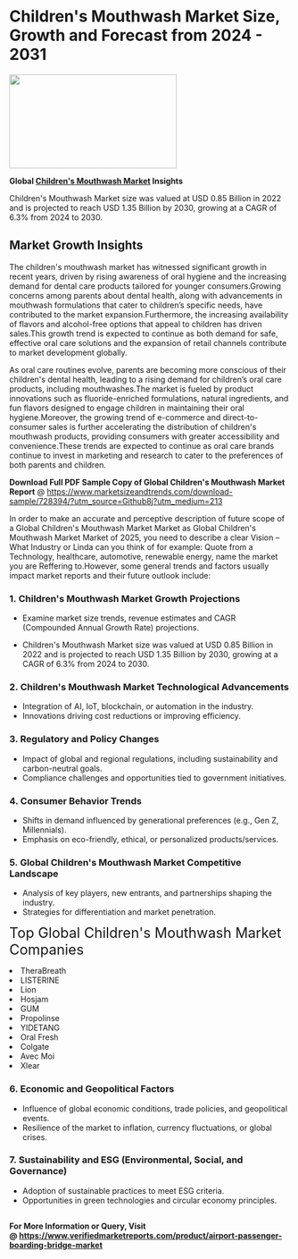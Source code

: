 <H1>Children's Mouthwash Market Size, Growth and Forecast from 2024 - 2031</H1><img class="aligncenter size-medium wp-image-584254" src="https://thirdeyenews.in/wp-content/uploads/2024/09/Global-Market-Research-300x168.jpeg" alt="" width="300" height="168" /><p><strong>Global&nbsp;<a href="https://www.marketsizeandtrends.com/download-sample/728394/?utm_source=Github8j?utm_medium=213">Children's Mouthwash Market</a> Insights</strong></p><p>Children's Mouthwash Market size was valued at USD 0.85 Billion in 2022 and is projected to reach USD 1.35 Billion by 2030, growing at a CAGR of 6.3% from 2024 to 2030.</p><p><h2>Market Growth Insights</h2> <p>The children's mouthwash market has witnessed significant growth in recent years, driven by rising awareness of oral hygiene and the increasing demand for dental care products tailored for younger consumers.Growing concerns among parents about dental health, along with advancements in mouthwash formulations that cater to children’s specific needs, have contributed to the market expansion.Furthermore, the increasing availability of flavors and alcohol-free options that appeal to children has driven sales.This growth trend is expected to continue as both demand for safe, effective oral care solutions and the expansion of retail channels contribute to market development globally.</p> <p>As oral care routines evolve, parents are becoming more conscious of their children's dental health, leading to a rising demand for children’s oral care products, including mouthwashes.The market is fueled by product innovations such as fluoride-enriched formulations, natural ingredients, and fun flavors designed to engage children in maintaining their oral hygiene.Moreover, the growing trend of e-commerce and direct-to-consumer sales is further accelerating the distribution of children's mouthwash products, providing consumers with greater accessibility and convenience.These trends are expected to continue as oral care brands continue to invest in marketing and research to cater to the preferences of both parents and children.</p> <p><span class=""><strong>Download Full PDF Sample Copy of Global Children's Mouthwash Market Report</strong> @ <a href="https://www.marketsizeandtrends.com/download-sample/728394/?utm_source=Github8j?utm_medium=213" target="_blank">https://www.marketsizeandtrends.com/download-sample/728394/?utm_source=Github8j?utm_medium=213</a></span></p><p>In order to make an accurate and perceptive description of future scope of a Global&nbsp;Children's Mouthwash Market Market as Global&nbsp;Children's Mouthwash Market Market of 2025, you need to describe a clear Vision &ndash; What Industry or Linda can you think of for example: Quote from a Technology, healthcare, automotive, renewable energy, name the market you are Reffering to.However, some general trends and factors usually impact market reports and their future outlook include:</p><h3>1.&nbsp;<strong>Children's Mouthwash Market Growth Projections</strong></h3><ul><li>Examine market size trends, revenue estimates and CAGR (Compounded Annual Growth Rate) projections.</li><li><p>Children's Mouthwash Market size was valued at USD 0.85 Billion in 2022 and is projected to reach USD 1.35 Billion by 2030, growing at a CAGR of 6.3% from 2024 to 2030.</p></li></ul><h3>2.&nbsp;<strong>Children's Mouthwash Market Technological Advancements</strong></h3><ul><li>Integration of AI, IoT, blockchain, or automation in the industry.</li><li>Innovations driving cost reductions or improving efficiency.</li></ul><h3>3.&nbsp;<strong>Regulatory and Policy Changes</strong></h3><ul><li>Impact of global and regional regulations, including sustainability and carbon-neutral goals.</li><li>Compliance challenges and opportunities tied to government initiatives.</li></ul><h3>4.&nbsp;<strong>Consumer Behavior Trends</strong></h3><ul><li>Shifts in demand influenced by generational preferences (e.g., Gen Z, Millennials).</li><li>Emphasis on eco-friendly, ethical, or personalized products/services.</li></ul><h3>5.&nbsp;<strong>Global Children's Mouthwash Market Competitive Landscape</strong></h3><ul><li>Analysis of key players, new entrants, and partnerships shaping the industry.</li><li>Strategies for differentiation and market penetration.</li></ul><p data-pm-slice="1 1 []"><span style="color: inherit; font-family: inherit; font-size: 25px;">Top Global Children's Mouthwash Market Companies</span></p><div class="" data-test-id=""><p><li>TheraBreath</li><li> LISTERINE</li><li> Lion</li><li> Hosjam</li><li> GUM</li><li> Propolinse</li><li> YIDETANG</li><li> Oral Fresh</li><li> Colgate</li><li> Avec Moi</li><li> Xlear</li></p></div><h3>6.&nbsp;<strong>Economic and Geopolitical Factors</strong></h3><ul><li>Influence of global economic conditions, trade policies, and geopolitical events.</li><li>Resilience of the market to inflation, currency fluctuations, or global crises.</li></ul><h3>7.&nbsp;<strong>Sustainability and ESG (Environmental, Social, and Governance)</strong></h3><ul><li>Adoption of sustainable practices to meet ESG criteria.</li><li>Opportunities in green technologies and circular economy principles.</li></ul><h2><strong style="font-size: 14px;">For More Information or Query, Visit @&nbsp;</strong><a style="background-color: #ffffff; font-size: 14px;" href="https://www.marketsizeandtrends.com/report/children-s-mouthwash-market/" target="_blank">https://www.verifiedmarketreports.com/product/airport-passenger-boarding-bridge-market</a></h2>
